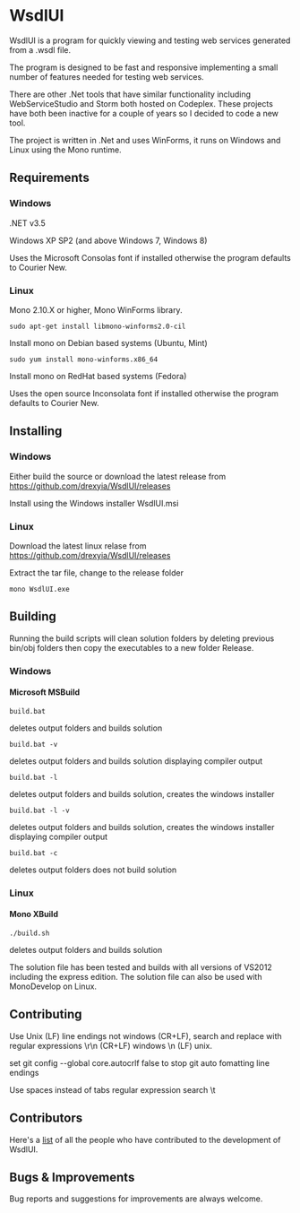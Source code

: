 # WsdlUI 

WsdlUI is a program for quickly viewing and testing web services generated from a .wsdl file. 

The program is designed to be fast and responsive implementing a small number of features needed for testing web services. 

There are other .Net tools that have similar functionality including WebServiceStudio and Storm both hosted on Codeplex. These projects have both been inactive for a couple of years so I decided to code a new tool. 

The project is written in .Net and uses WinForms, it runs on Windows and Linux using the Mono runtime.

## Requirements

### Windows

.NET v3.5

Windows XP SP2 (and above Windows 7, Windows 8)

Uses the Microsoft Consolas font if installed otherwise the program defaults to Courier New.

### Linux

Mono 2.10.X or higher, Mono WinForms library.

```
sudo apt-get install libmono-winforms2.0-cil
```
Install mono on Debian based systems (Ubuntu, Mint)

```
sudo yum install mono-winforms.x86_64
```
Install mono on RedHat based systems (Fedora)

Uses the open source Inconsolata font if installed otherwise the program defaults to Courier New.

 
## Installing

### Windows

Either build the source or download the latest release from https://github.com/drexyia/WsdlUI/releases

Install using the Windows installer WsdlUI.msi

### Linux

Download the latest linux relase from https://github.com/drexyia/WsdlUI/releases

Extract the tar file, change to the release folder

```
mono WsdlUI.exe
```

## Building

Running the build scripts will clean solution folders by deleting previous bin/obj folders then copy the executables to a new folder Release.

### Windows

#### Microsoft MSBuild 

```
build.bat  
```    
deletes output folders and builds solution

```
build.bat -v  
``` 
deletes output folders and builds solution displaying compiler output

```
build.bat -l  
``` 
deletes output folders and builds solution, creates the windows installer

```
build.bat -l -v
```  
deletes output folders and builds solution, creates the windows installer displaying compiler output

```
build.bat -c  
``` 
deletes output folders does not build solution

### Linux

#### Mono XBuild 

```
./build.sh  
``` 
deletes output folders and builds solution


The solution file has been tested and builds with all versions of VS2012 including the express edition.
The solution file can also be used with MonoDevelop on Linux.

## Contributing

Use Unix (LF) line endings not windows (CR+LF), search and replace with regular expressions \r\n (CR+LF) windows \n   (LF) unix.

set git config --global core.autocrlf false to stop git auto fomatting line endings

Use spaces instead of tabs regular expression search \t

## Contributors

Here's a [list](https://github.com/drexyia/WsdlUI/contributors) of all the people who have contributed to the
development of WsdlUI.

## Bugs & Improvements

Bug reports and suggestions for improvements are always welcome.
